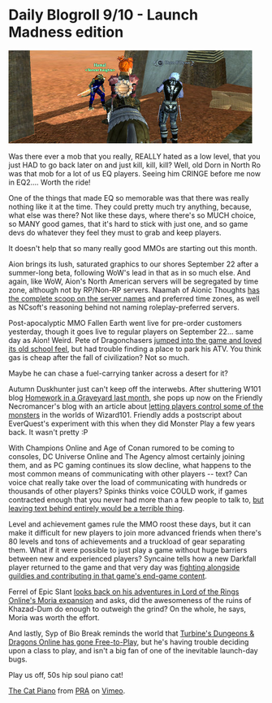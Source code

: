 # Daily Blogroll 9/10 - Launch Madness edition

![Buh bye, Dorn](../uploads/2009/09/EverQuest2-2009-09-09-22-49-15-60.jpg "Buh bye, Dorn")

Was there ever a mob that you really, REALLY hated as a low level, that you just HAD to go back later on and just kill, kill, kill? Well, old Dorn in North Ro was that mob for a lot of us EQ players. Seeing him CRINGE before me now in EQ2.... Worth the ride!

One of the things that made EQ so memorable was that there was really nothing like it at the time. They could pretty much try anything, because, what else was there? Not like these days, where there's so MUCH choice, so MANY good games, that it's hard to stick with just one, and so game devs do whatever they feel they must to grab and keep players.

It doesn't help that so many really good MMOs are starting out this month.

Aion brings its lush, saturated graphics to our shores September 22 after a summer-long beta, following WoW's lead in that as in so much else. And again, like WoW, Aion's North American servers will be segregated by time zone, although not by RP/Non-RP servers. Naamah of Aionic Thoughts [has the complete scoop on the server names](http://aionicthoughts.wordpress.com/2009/09/09/list-of-aion-launch-day-servers/) and preferred time zones, as well as NCsoft's reasoning behind not naming roleplay-preferred servers.

Post-apocalyptic MMO Fallen Earth went live for pre-order customers yesterday, though it goes live to regular players on September 22... same day as Aion! Weird. Pete of Dragonchasers [jumped into the game and loved its old school feel](http://dragonchasers.com/2009/09/09/fallen-earth-day-1/), but had trouble finding a place to park his ATV. You think gas is cheap after the fall of civilization? Not so much.

Maybe he can chase a fuel-carrying tanker across a desert for it?

Autumn Duskhunter just can't keep off the interwebs. After shuttering W101 blog [Homework in a Graveyard last month](http://autumnaldusk.blogspot.com/), she pops up now on the Friendly Necromancer's blog with an article about [letting players control some of the monsters](http://thefriendlynecromancer.blogspot.com/2009/09/player-controlled-mobs-by-autumn.html) in the worlds of Wizard101. Friendly adds a postscript about EverQuest's experiment with this when they did Monster Play a few years back. It wasn't pretty :P

With Champions Online and Age of Conan rumored to be coming to consoles, DC Universe Online and The Agency almost certainly joining them, and as PC gaming continues its slow decline, what happens to the most common means of communicating with other players -- text? Can voice chat really take over the load of communicating with hundreds or thousands of other players? Spinks thinks voice COULD work, if games contracted enough that you never had more than a few people to talk to, [but leaving text behind entirely would be a terrible thing](http://spinksville.wordpress.com/2009/09/10/sorry-maam-i-dont-speak-text/).

Level and achievement games rule the MMO roost these days, but it can make it difficult for new players to join more advanced friends when there's 80 levels and tons of achievements and a truckload of gear separating them. What if it were possible to just play a game without huge barriers between new and experienced players? Syncaine tells how a new Darkfall player returned to the game and that very day was [fighting alongside guildies and contributing in that game's end-game content](http://syncaine.wordpress.com/2009/09/09/day-one-accessibility-from-an-unlikely-source/).

Ferrel of Epic Slant [looks back on his adventures in Lord of the Rings Online's Moria expansion](http://www.epicslant.com/2009/09/moria-review/) and asks, did the awesomeness of the ruins of Khazad-Dum do enough to outweigh the grind? On the whole, he says, Moria was worth the effort.

And lastly, Syp of Bio Break reminds the world that [Turbine's Dungeons & Dragons Online has gone Free-to-Play](http://biobreak.wordpress.com/2009/09/09/roll-a-20-ddo-is-free-to-play-for-all/), but he's having trouble deciding upon a class to play, and isn't a big fan of one of the inevitable launch-day bugs.

Play us off, 50s hip soul piano cat!

[The Cat Piano](http://vimeo.com/3985019) from [PRA](http://vimeo.com/user532199) on [Vimeo](http://vimeo.com).



